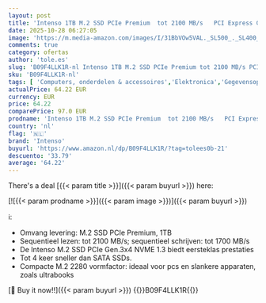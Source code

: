 ```yaml
---
layout: post
title: 'Intenso 1TB M.2 SSD PCIe Premium  tot 2100 MB/s   PCI Express Gen.3x4 NVMe 1.3  Solid State Drive '
date: 2025-10-28 06:27:05
image: 'https://m.media-amazon.com/images/I/31BbVOw5VAL._SL500_._SL400_.jpg'
comments: true
category: ofertas
author: 'tole.es'
slug: 'B09F4LLK1R-nl Intenso 1TB M.2 SSD PCIe Premium tot 2100 MB/s PCI Express...'
sku: 'B09F4LLK1R-nl'
tags: [ 'Computers, onderdelen & accessoires','Elektronica','Gegevensopslag','Interne SSDs','Interne dataopslag','intenso','🇳🇱', ]
actualPrice: 64.22 EUR
currency: EUR
price: 64.22
comparePrice: 97.0 EUR
prodname: 'Intenso 1TB M.2 SSD PCIe Premium  tot 2100 MB/s   PCI Express Gen.3x4 NVMe 1.3  Solid State Drive '
country: 'nl'
flag: '🇳🇱'
brand: 'Intenso'
buyurl: 'https://www.amazon.nl/dp/B09F4LLK1R/?tag=tolees0b-21'
descuento: '33.79'
average: '64.22'
---
```


There's a deal [{{< param title >}}]({{< param buyurl >}})  here:

[![{{< param prodname >}}]({{< param image >}})]({{< param buyurl >}})

ℹ️:

- Omvang levering: M.2 SSD PCIe Premium, 1TB
- Sequentieel lezen: tot 2100 MB/s; sequentieel schrijven: tot 1700 MB/s
- De Intenso M.2 SSD PCIe Gen.3x4 NVME 1.3 biedt eersteklas prestaties
- Tot 4 keer sneller dan SATA SSDs.
- Compacte M.2 2280 vormfactor: ideaal voor pcs en slankere apparaten, zoals ultrabooks

[🛒 Buy it now!!]({{< param buyurl >}})
{{<world>}}B09F4LLK1R{{</world>}}
